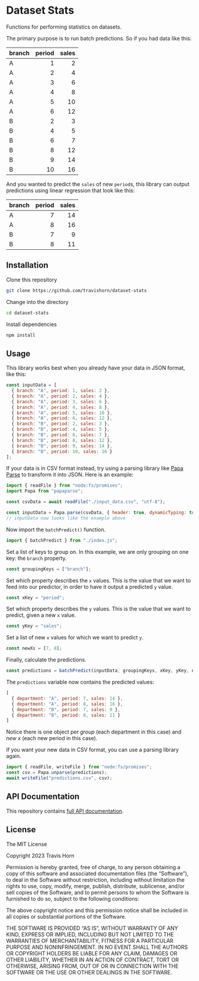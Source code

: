 # Dataset Stats

Functions for performing statistics on datasets.

The primary purpose is to run batch predictions. So if you had data like this:

| branch | period | sales |
|:-------|-------:|------:|
| A      |      1 |     2 |
| A      |      2 |     4 |
| A      |      3 |     6 |
| A      |      4 |     8 |
| A      |      5 |    10 |
| A      |      6 |    12 |
| B      |      2 |     3 |
| B      |      4 |     5 |
| B      |      6 |     7 |
| B      |      8 |    12 |
| B      |      9 |    14 |
| B      |     10 |    16 |

And you wanted to predict the `sales` of new `period`s, this library can output
predictions using linear regression that look like this:

| branch | period | sales |
|:-------|-------:|------:|
| A      |      7 |    14 |
| A      |      8 |    16 |
| B      |      7 |     9 |
| B      |      8 |    11 |

## Installation

Clone this repository

```sh
git clone https://github.com/travishorn/dataset-stats
```

Change into the directory

```sh
cd dataset-stats
```

Install dependencies

```sh
npm install
```

## Usage

This library works best when you already have your data in JSON format, like
this:

```javascript
const inputData = [
  { branch: "A", period: 1, sales: 2 },
  { branch: "A", period: 2, sales: 4 },
  { branch: "A", period: 3, sales: 6 },
  { branch: "A", period: 4, sales: 8 },
  { branch: "A", period: 5, sales: 10 },
  { branch: "A", period: 6, sales: 12 },
  { branch: "B", period: 2, sales: 3 },
  { branch: "B", period: 4, sales: 5 },
  { branch: "B", period: 6, sales: 7 },
  { branch: "B", period: 8, sales: 12 },
  { branch: "B", period: 9, sales: 14 },
  { branch: "B", period: 10, sales: 16 }
];
```

If your data is in CSV format instead, try using a parsing library like [Papa
Parse](https://www.papaparse.com/) to transform it into JSON. Here is an
example:

```javascript
import { readFile } from "node:fs/promises";
import Papa from "papaparse";

const csvData = await readFile("./input_data.csv", "utf-8");

const inputData = Papa.parse(csvData, { header: true, dynamicTyping: true }).data;
// inputData now looks like the example above
```

Now import the `batchPredict()` function.

```javascript
import { batchPredict } from "./index.js";
```

Set a list of keys to group on. In this example, we are only grouping on one
key: the `branch` property.

```javascript
const groupingKeys = ["branch"];
```

Set which property describes the `x` values. This is the value that we want to
feed into our predictor, in order to have it output a predicted `y` value.

```javascript
const xKey = "period";
```

Set which property describes the `y` values. This is the value that we want to
predict, given a new `x` value.

```javascript
const yKey = "sales";
```

Set a list of new `x` values for which we want to predict `y`.

```javascript
const newXs = [7, 8];
```

Finally, calculate the predictions.

```javascript
const predictions = batchPredict(inputData, groupingKeys, xKey, yKey, newXs);
```

The `predictions` variable now contains the predicted values:

```javascript
[
  { department: "A", period: 7, sales: 14 },
  { department: "A", period: 8, sales: 16 },
  { department: "B", period: 7, sales: 9 },
  { department: "B", period: 8, sales: 11 }
]
```

Notice there is one object per *group* (each department in this case) and *new
x* (each new period in this case).

If you want your new data in CSV format, you can use a parsing library again.

```javascript
import { readFile, writeFile } from "node:fs/promises";
const csv = Papa.unparse(predictions);
await writeFile("predictions.csv", csv);
```

## API Documentation

This repository contains [full API documentation](./documentation.md).

## License

The MIT License

Copyright 2023 Travis Horn

Permission is hereby granted, free of charge, to any person obtaining a copy of
this software and associated documentation files (the “Software”), to deal in
the Software without restriction, including without limitation the rights to
use, copy, modify, merge, publish, distribute, sublicense, and/or sell copies of
the Software, and to permit persons to whom the Software is furnished to do so,
subject to the following conditions:

The above copyright notice and this permission notice shall be included in all
copies or substantial portions of the Software.

THE SOFTWARE IS PROVIDED “AS IS”, WITHOUT WARRANTY OF ANY KIND, EXPRESS OR
IMPLIED, INCLUDING BUT NOT LIMITED TO THE WARRANTIES OF MERCHANTABILITY, FITNESS
FOR A PARTICULAR PURPOSE AND NONINFRINGEMENT. IN NO EVENT SHALL THE AUTHORS OR
COPYRIGHT HOLDERS BE LIABLE FOR ANY CLAIM, DAMAGES OR OTHER LIABILITY, WHETHER
IN AN ACTION OF CONTRACT, TORT OR OTHERWISE, ARISING FROM, OUT OF OR IN
CONNECTION WITH THE SOFTWARE OR THE USE OR OTHER DEALINGS IN THE SOFTWARE.
